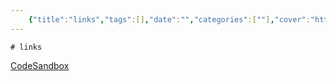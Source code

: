 ```yaml
---
    {"title":"links","tags":[],"date":"","categories":[""],"cover":"https://cdn.jsdelivr.net/gh/im/oss@master/gallery/27.svg","thumbnail":"https://cdn.jsdelivr.net/gh/im/oss@master/gallery/27.svg"}
---
```

    # links
[CodeSandbox](https://codesandbox.io/signin)